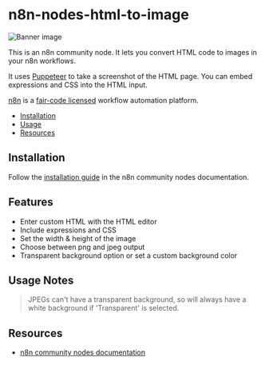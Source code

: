 # n8n-nodes-html-to-image

![Banner image](https://user-images.githubusercontent.com/10284570/173569848-c624317f-42b1-45a6-ab09-f0ea3c247648.png)

This is an n8n community node. It lets you convert HTML code to images in your n8n workflows.

It uses [Puppeteer](https://www.npmjs.com/package/puppeteer) to take a screenshot of the HTML page. You can embed expressions and CSS into the HTML input.

[n8n](https://n8n.io/) is a [fair-code licensed](https://docs.n8n.io/reference/license/) workflow automation platform.

* [Installation](#installation)
* [Usage](#Usage)
* [Resources](#resources)

## Installation

Follow the [installation guide](https://docs.n8n.io/integrations/community-nodes/installation/) in the n8n community nodes documentation.

## Features
* Enter custom HTML with the HTML editor
* Include expressions and CSS
* Set the width & height of the image
* Choose between png and jpeg output
* Transparent background option or set a custom background color

## Usage Notes

> JPEGs can't have a transparent background, so will always have a white background if 'Transparent' is selected.

## Resources

* [n8n community nodes documentation](https://docs.n8n.io/integrations/#community-nodes)



